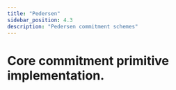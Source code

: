 ```yaml
---
title: "Pedersen"
sidebar_position: 4.3
description: "Pedersen commitment schemes"
---
```

# Core commitment primitive implementation.
